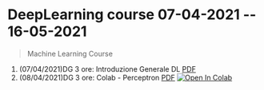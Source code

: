 # DeepLearning course 07-04-2021 -- 16-05-2021 

> Machine Learning Course

1. (07/04/2021)DG 3 ore: Introduzione Generale DL [PDF](material/00_DisillusioniAI.pdf) 
2. (08/04/2021)DG 3 ore: Colab - Perceptron [PDF](material/IntroNN.pdf) [![Open In Colab](https://colab.research.google.com/assets/colab-badge.svg)](https://colab.research.google.com/github/visiont3lab/deep-learning-course/blob/main/colab/00_Perc_linear_reg.ipynb)
